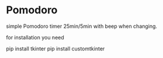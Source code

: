 # Pomodoro

simple Pomodoro timer 
25min/5min with beep when changing.

for installation you need

pip install tkinter
pip install customtkinter
